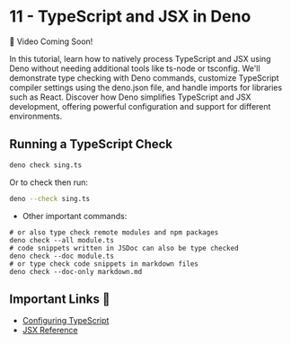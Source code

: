 # 11 - TypeScript and JSX in Deno

🎥 Video Coming Soon!

In this tutorial, learn how to natively process TypeScript and JSX using Deno without needing additional tools like ts-node or tsconfig. We'll demonstrate type checking with Deno commands, customize TypeScript compiler settings using the deno.json file, and handle imports for libraries such as React. Discover how Deno simplifies TypeScript and JSX development, offering powerful configuration and support for different environments.

## Running a TypeScript Check

```bash
deno check sing.ts
```
Or to check then run:

```bash
deno --check sing.ts
```

* Other important commands:

```
# or also type check remote modules and npm packages
deno check --all module.ts
# code snippets written in JSDoc can also be type checked
deno check --doc module.ts
# or type check code snippets in markdown files
deno check --doc-only markdown.md
```


## Important Links 🔗

* [Configuring TypeScript](https://docs.deno.com/runtime/reference/ts_config_migration/)
* [JSX Reference](https://docs.deno.com/runtime/reference/jsx/)